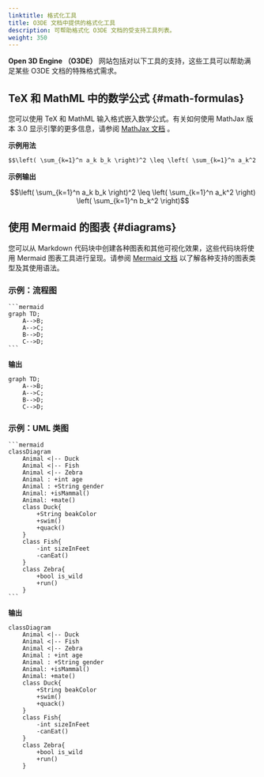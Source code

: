 ```yaml
---
linktitle: 格式化工具
title: O3DE 文档中提供的格式化工具
description: 可帮助格式化 O3DE 文档的受支持工具列表。
weight: 350
---
```


**Open 3D Engine （O3DE）** 网站包括对以下工具的支持，这些工具可以帮助满足某些 O3DE 文档的特殊格式需求。

## TeX 和 MathML 中的数学公式 {#math-formulas}

您可以使用 TeX 和 MathML 输入格式嵌入数学公式。有关如何使用 MathJax 版本 3.0 显示引擎的更多信息，请参阅 [MathJax 文档](https://docs.mathjax.org/en/latest/index.html) 。

**示例用法**

```markdown
$$\left( \sum_{k=1}^n a_k b_k \right)^2 \leq \left( \sum_{k=1}^n a_k^2 \right) \left( \sum_{k=1}^n b_k^2 \right)$$
```

**示例输出**

$$\left( \sum_{k=1}^n a_k b_k \right)^2 \leq \left( \sum_{k=1}^n a_k^2 \right) \left( \sum_{k=1}^n b_k^2 \right)$$

## 使用 Mermaid 的图表 {#diagrams}

您可以从 Markdown 代码块中创建各种图表和其他可视化效果，这些代码块将使用 Mermaid 图表工具进行呈现。请参阅 [Mermaid 文档](https://mermaid-js.github.io/mermaid/) 以了解各种支持的图表类型及其使用语法。

### 示例：流程图

````
```mermaid
graph TD;
    A-->B;
    A-->C;
    B-->D;
    C-->D;
```
````

**输出**

```mermaid
graph TD;
    A-->B;
    A-->C;
    B-->D;
    C-->D;
```

### 示例：UML 类图

````
```mermaid
classDiagram
    Animal <|-- Duck
    Animal <|-- Fish
    Animal <|-- Zebra
    Animal : +int age
    Animal : +String gender
    Animal: +isMammal()
    Animal: +mate()
    class Duck{
        +String beakColor
        +swim()
        +quack()
    }
    class Fish{
        -int sizeInFeet
        -canEat()
    }
    class Zebra{
        +bool is_wild
        +run()
    }
```
````

**输出**

```mermaid
classDiagram
    Animal <|-- Duck
    Animal <|-- Fish
    Animal <|-- Zebra
    Animal : +int age
    Animal : +String gender
    Animal: +isMammal()
    Animal: +mate()
    class Duck{
        +String beakColor
        +swim()
        +quack()
    }
    class Fish{
        -int sizeInFeet
        -canEat()
    }
    class Zebra{
        +bool is_wild
        +run()
    }
```
